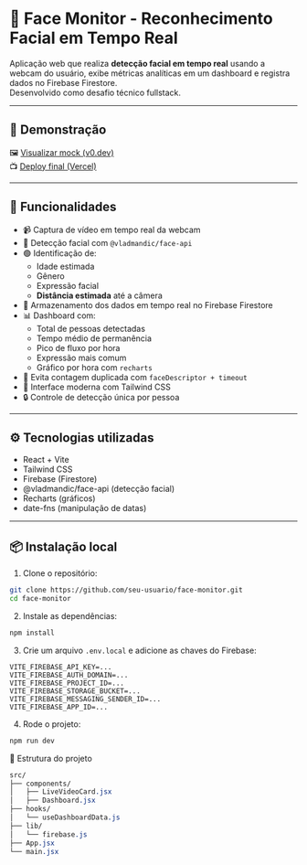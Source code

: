 # 🎯 Face Monitor - Reconhecimento Facial em Tempo Real

Aplicação web que realiza **detecção facial em tempo real** usando a webcam do usuário, exibe métricas analíticas em um dashboard e registra dados no Firebase Firestore.  
Desenvolvido como desafio técnico fullstack.

---

## 🚀 Demonstração

🖼️ [Visualizar mock (v0.dev)](https://v0-real-time-facial-monitoring-1us0ws26d.vercel.app)  
📺 [Deploy final (Vercel)](https://face-monitor.vercel.app)

---

## 🧠 Funcionalidades

- 📹 Captura de vídeo em tempo real da webcam
- 🧠 Detecção facial com `@vladmandic/face-api`
- 🟢 Identificação de:
  - Idade estimada
  - Gênero
  - Expressão facial
  - **Distância estimada** até a câmera
- 🧾 Armazenamento dos dados em tempo real no Firebase Firestore
- 📊 Dashboard com:
  - Total de pessoas detectadas
  - Tempo médio de permanência
  - Pico de fluxo por hora
  - Expressão mais comum
  - Gráfico por hora com `recharts`
- 🔁 Evita contagem duplicada com `faceDescriptor + timeout`
- 🎨 Interface moderna com Tailwind CSS
- 🔒 Controle de detecção única por pessoa

---

## ⚙️ Tecnologias utilizadas

- React + Vite
- Tailwind CSS
- Firebase (Firestore)
- @vladmandic/face-api (detecção facial)
- Recharts (gráficos)
- date-fns (manipulação de datas)

---

## 📦 Instalação local

1. Clone o repositório:

```bash
git clone https://github.com/seu-usuario/face-monitor.git
cd face-monitor

```

2. Instale as dependências:

```bash
npm install
```

3. Crie um arquivo ```.env.local``` e adicione as chaves do Firebase:

```env
VITE_FIREBASE_API_KEY=...
VITE_FIREBASE_AUTH_DOMAIN=...
VITE_FIREBASE_PROJECT_ID=...
VITE_FIREBASE_STORAGE_BUCKET=...
VITE_FIREBASE_MESSAGING_SENDER_ID=...
VITE_FIREBASE_APP_ID=...
```

4. Rode o projeto:

```bash
npm run dev
```

🔧 Estrutura do projeto

```css
src/
├── components/
│   ├── LiveVideoCard.jsx
│   ├── Dashboard.jsx
├── hooks/
│   └── useDashboardData.js
├── lib/
│   └── firebase.js
├── App.jsx
└── main.jsx
```
